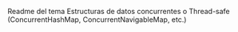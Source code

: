 Readme del tema Estructuras de datos concurrentes o Thread-safe (ConcurrentHashMap, ConcurrentNavigableMap, etc.)